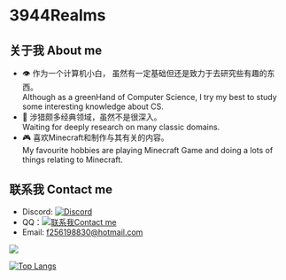 # 3944Realms
## 关于我 About me
* 👁 作为一个计算机小白， 虽然有一定基础但还是致力于去研究些有趣的东西。<br/>Although as a greenHand of Computer Science, I try my best to study some interesting knowledge about CS.
* 🔎 涉猎颇多经典领域，虽然不是很深入。<br/>Waiting for deeply research on many classic domains.
* 🎮 喜欢Minecraft和制作与其有关的内容。<br/>My favourite hobbies are playing Minecraft Game and doing a lots of things relating to Minecraft.
## 联系我 Contact me
<div>

* Discord: <a href="https://discord.gg/ZtnXWYnW8D">
  <img alt="Discord" src="https://img.shields.io/discord/1273480937837039656?color=purple&label=Discord">
  </a>
* QQ：<a target="_blank" href="http://wpa.qq.com/msgrd?v=3&uin=2561098830&site=qq&menu=yes"><img border="0" src="http://wpa.qq.com/pa?p=2:26198573:51" alt="联系我Contact me" title="联系我Contact me"/></a>
* Email: <a href="mailto:f256198830@hotmail.com?subject=联系我Contact me;body=什么事What"> f256198830@hotmail.com </a>
</div>

<a href="https://github.com/anuraghazra/github-readme-stats"><img align="center" src="https://github-readme-stats.vercel.app/api/top-langs/?username=3944Realms" />
</a>

[![Top Langs](https://github-readme-stats.vercel.app/api/top-langs/?username=3944Realms&layout=compact)](https://github.com/anuraghazra/github-readme-stats)